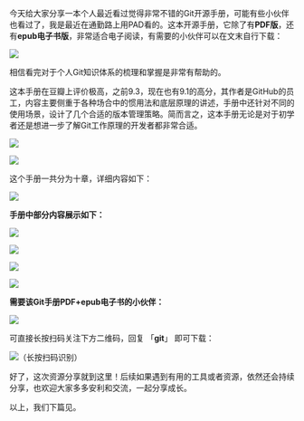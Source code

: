 今天给大家分享一本个人最近看过觉得非常不错的Git开源手册，可能有些小伙伴也看过了，我是最近在通勤路上用PAD看的。这本开源手册，它除了有**PDF版**，还有**epub电子书版**，非常适合电子阅读，有需要的小伙伴可以在文末自行下载：

![](https://cdn.jsdelivr.net/gh/itwanger/toBeBetterJavaer/images/git/progit-01.png)

相信看完对于个人Git知识体系的梳理和掌握是非常有帮助的。

这本手册在豆瓣上评价极高，之前9.3，现在也有9.1的高分，其作者是GitHub的员工，内容主要侧重于各种场合中的惯用法和底层原理的讲述，手册中还针对不同的使用场景，设计了几个合适的版本管理策略。简而言之，这本手册无论是对于初学者还是想进一步了解Git工作原理的开发者都非常合适。

![](https://cdn.jsdelivr.net/gh/itwanger/toBeBetterJavaer/images/git/progit-02.png)

![](https://cdn.jsdelivr.net/gh/itwanger/toBeBetterJavaer/images/git/progit-03.png)

这个手册一共分为十章，详细内容如下：

![](https://cdn.jsdelivr.net/gh/itwanger/toBeBetterJavaer/images/git/progit-04.png)

**手册中部分内容展示如下：**

![](https://cdn.jsdelivr.net/gh/itwanger/toBeBetterJavaer/images/git/progit-05.png)

![](https://cdn.jsdelivr.net/gh/itwanger/toBeBetterJavaer/images/git/progit-06.png)

![](https://cdn.jsdelivr.net/gh/itwanger/toBeBetterJavaer/images/git/progit-07.png)

![](https://cdn.jsdelivr.net/gh/itwanger/toBeBetterJavaer/images/git/progit-08.png)

**需要该Git手册PDF+epub电子书的小伙伴：**

![](https://cdn.jsdelivr.net/gh/itwanger/toBeBetterJavaer/images/git/progit-09.png)

可直接长按扫码关注下方二维码，回复 「**git**」 即可下载：

![（长按扫码识别）](https://cdn.jsdelivr.net/gh/itwanger/toBeBetterJavaer/images/itwanger.png)


好了，这次资源分享就到这里！后续如果遇到有用的工具或者资源，依然还会持续分享，也欢迎大家多多安利和交流，一起分享成长。

以上，我们下篇见。
